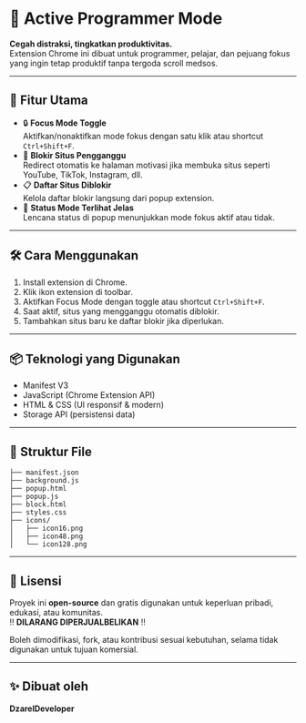 # 🧠 Active Programmer Mode

**Cegah distraksi, tingkatkan produktivitas.**  
Extension Chrome ini dibuat untuk programmer, pelajar, dan pejuang fokus yang ingin tetap produktif tanpa tergoda scroll medsos.

---

## 🚀 Fitur Utama
- 🔒 **Focus Mode Toggle**  
  Aktifkan/nonaktifkan mode fokus dengan satu klik atau shortcut `Ctrl+Shift+F`.
- 🚫 **Blokir Situs Pengganggu**  
  Redirect otomatis ke halaman motivasi jika membuka situs seperti YouTube, TikTok, Instagram, dll.
- 📋 **Daftar Situs Diblokir**  
  Kelola daftar blokir langsung dari popup extension.
- 🧩 **Status Mode Terlihat Jelas**  
  Lencana status di popup menunjukkan mode fokus aktif atau tidak.

---

## 🛠 Cara Menggunakan
1. Install extension di Chrome.
2. Klik ikon extension di toolbar.
3. Aktifkan Focus Mode dengan toggle atau shortcut `Ctrl+Shift+F`.
4. Saat aktif, situs yang mengganggu otomatis diblokir.
5. Tambahkan situs baru ke daftar blokir jika diperlukan.

---

## 📦 Teknologi yang Digunakan
- Manifest V3  
- JavaScript (Chrome Extension API)  
- HTML & CSS (UI responsif & modern)  
- Storage API (persistensi data)

---

## 📁 Struktur File
```
├── manifest.json
├── background.js 
├── popup.html 
├── popup.js 
├── block.html 
├── styles.css 
├── icons/ 
│   ├── icon16.png 
│   ├── icon48.png 
│   └── icon128.png
```

---

## 📜 Lisensi
Proyek ini **open-source** dan gratis digunakan untuk keperluan pribadi, edukasi, atau komunitas.  
‼️ **DILARANG DIPERJUALBELIKAN** ‼️  

Boleh dimodifikasi, fork, atau kontribusi sesuai kebutuhan, selama tidak digunakan untuk tujuan komersial.

---

## ✨ Dibuat oleh
**DzarelDeveloper**
